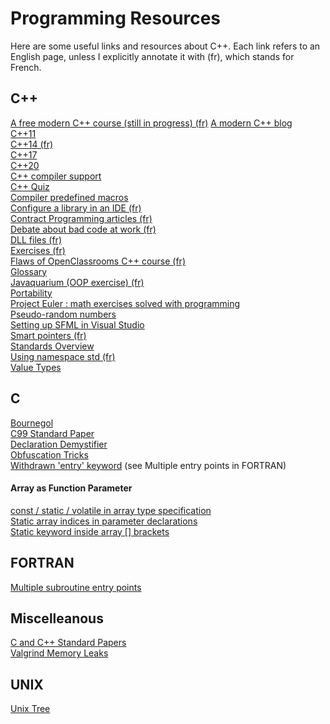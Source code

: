 # Programming Resources

Here are some useful links and resources about C++.
Each link refers to an English page, unless I explicitly annotate it with (fr), which stands for French.

## C++
[A free modern C++ course (still in progress) (fr)](https://zestedesavoir.com/contenus/beta/822/la-programmation-en-c-moderne/) 
[A modern C++ blog](http://www.fluentcpp.com/)  
[C++11](https://stuartwheaton.com/blog/2020-06-14-c++11-guide/)  
[C++14 (fr)](https://zestedesavoir.com/articles/28/le-c-14-est-arrive/)  
[C++17](https://www.bfilipek.com/2017/01/cpp17features.html)  
[C++20](https://oleksandrkvl.github.io/2021/04/02/cpp-20-overview.html)  
[C++ compiler support](https://en.cppreference.com/w/cpp/compiler_support)  
[C++ Quiz](https://cppquiz.org)  
[Compiler predefined macros](https://sourceforge.net/p/predef/wiki/Compilers/)  
[Configure a library in an IDE (fr)](https://openclassrooms.com/forum/sujet/cannot-find-lsdl-avec-codeblocks)  
[Contract Programming articles (fr)](http://luchermitte.github.io/)  
[Debate about bad code at work (fr)](https://openclassrooms.com/forum/sujet/comment-savoir-si-il-y-a-une-fuite-de-memoire)  
[DLL files (fr)](https://openclassrooms.com/forum/sujet/compilation-sfml-dll-dans-le-meme-dossier#message-94093141)  
[Exercises (fr)](https://zestedesavoir.com/billets/2845/liste-dexercices-de-programmation/#2-c-1)  
[Flaws of OpenClassrooms C++ course (fr)](https://informaticienzero.github.io/c++-avec-openclassrooms-ou-comment-perdre-son-temps/)  
[Glossary](https://www.stroustrup.com/glossary.html)  
[Javaquarium (OOP exercise) (fr)](https://zestedesavoir.com/forums/sujet/447/javaquarium/?page=1)   
[Portability](https://stackoverflow.com/questions/142508/how-do-i-check-os-with-a-preprocessor-directive)  
[Project Euler : math exercises solved with programming](https://projecteuler.net/archives)  
[Pseudo-random numbers](https://stackoverflow.com/questions/13445688/how-to-generate-a-random-number-in-c)  
[Setting up SFML in Visual Studio](https://www.wikihow.com/Set-Up-SFML-in-a-Project-on-Visual-Studio)  
[Smart pointers (fr)](https://www.developpez.net/forums/d1602371/c-cpp/cpp/apprendre-programmer-cpp14-cpp17-codes-plus-rapides-performants/#post8766492)  
[Standards Overview](https://github.com/AnthonyCalandra/modern-cpp-features)  
[Using namespace std (fr)](https://openclassrooms.com/forum/sujet/identificateur-introuvable-c#message-91264221)  
[Value Types](https://stackoverflow.com/questions/3601602/what-are-rvalues-lvalues-xvalues-glvalues-and-prvalues)  

## C
[Bournegol](http://oldhome.schmorp.de/marc/bournegol.html)  
[C99 Standard Paper](https://www.open-std.org/jtc1/sc22/wg14/www/docs/n1256.pdf)  
[Declaration Demystifier](https://cdecl.org/)  
[Obfuscation Tricks](https://github.com/ColinIanKing/christmas-obfuscated-C/blob/master/tricks/obfuscation-tricks.txt)  
[Withdrawn 'entry' keyword](https://stackoverflow.com/questions/254395/whatever-happened-to-the-entry-keyword) (see Multiple entry points in FORTRAN)  
#### Array as Function Parameter
[const / static / volatile in array type specification](https://stackoverflow.com/questions/69572226/const-static-volatile-in-array-type-specification)  
[Static array indices in parameter declarations](https://hamberg.no/erlend/posts/2013-02-18-static-array-indices.html)  
[Static keyword inside array [] brackets](https://stackoverflow.com/questions/14942520/static-keyword-inside-array-brackets)  

## FORTRAN
[Multiple subroutine entry points](http://www.3kranger.com/HP3000/mpeix/doc3k/B3150190022.12120/31.htm)  

## Miscelleanous
[C and C++ Standard Papers](https://stackoverflow.com/questions/81656/where-do-i-find-the-current-c-or-c-standard-documents)  
[Valgrind Memory Leaks](https://developers.redhat.com/blog/2021/04/23/valgrind-memcheck-different-ways-to-lose-your-memory#)  

## UNIX
[Unix Tree](https://minnie.tuhs.org/cgi-bin/utree.pl)  
